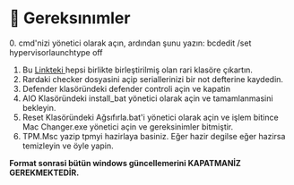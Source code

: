 # 📂 Gereksınımler

0\. cmd'nizi yönetici olarak açın, ardından şunu yazın: bcdedit /set hypervisorlaunchtype off

1. Bu [Linkteki ](https://workupload.com/file/8zM7ePyqYfb)hepsi birlikte birleştirilmiş olan rari klasöre çıkartın.
2. Rardaki checker dosyasini açip seriallerinizi bir not defterine kaydedin.
3. Defender klasöründeki defender controli açin ve kapatin
4. AIO Klasöründeki install\_bat yönetici olarak açin ve tamamlanmasini bekleyin.
5. Reset Klasöründeki Ağsıfırla.bat'i yönetici olarak açin ve işlem bitince Mac Changer.exe yönetici açin ve gereksinimler bitmiştir.
6. TPM.Msc yazip tpmyi hazirlaya basiniz. Eğer hazir degilse eğer hazirsa temizleyin ve öyle yapin.

**Format sonrasi bütün windows güncellemerini KAPATMANİZ GEREKMEKTEDİR.**
